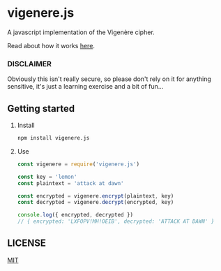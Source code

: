 # vigenere.js

A javascript implementation of the Vigenère cipher.

Read about how it works [here](https://rowles.ch/blog/1).
    
### DISCLAIMER
Obviously this isn't really secure, so please don't rely on it for anything sensitive, it's just a learning exercise and a bit of fun...

## Getting started

1. Install
    ```sh
    npm install vigenere.js
    ```

2. Use
    ```js
    const vigenere = require('vigenere.js')

    const key = 'lemon'
    const plaintext = 'attack at dawn'

    const encrypted = vigenere.encrypt(plaintext, key)
    const decrypted = vigenere.decrypt(encrypted, key)

    console.log({ encrypted, decrypted })
    // { encrypted: 'LXFOPV!MH!OEIB', decrypted: 'ATTACK AT DAWN' }
    ```
## LICENSE

[MIT](LICENSE)
